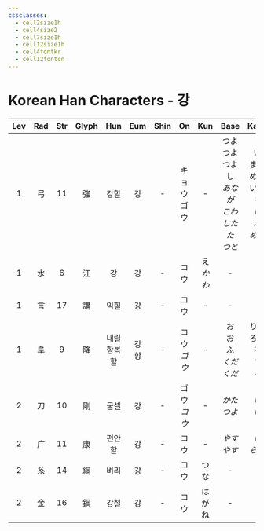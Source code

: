 ```yaml
---
cssclasses:
  - cell2size1h
  - cell4size2
  - cell7size1h
  - cell12size1h
  - cell4fontkr
  - cell12fontcn
---
```


# Korean Han Characters - 강

| Lev | Rad | Str | Glyph |    Hun    |  Eum   | Shin |     On     |    Kun    |                      Base                       |                    Kana                    | Simp |           Man           |  Can   |
| :-: | :-: | :-: | :---: | :-------: | :----: | :--: | :--------: | :-------: | :---------------------------------------------: | :----------------------------------------: | :--: | :---------------------: | :----: |
|  1  |  弓  | 11  |   強   |    강할     |   강    |  -   | キョウ<br>ゴウ  |     -     | つよ<br>つよ<br>つよ<br>し<br>*あなが<br>こわ<br>したた<br>つと* | い<br>まる<br>める<br>いる<br>*ち<br>い<br>か<br>める* |  强   | jiàng<br>qiáng<br>qiǎng | koeng4 |
|  1  |  水  |  6  |   江   |     강     |   강    |  -   |     コウ     | え<br>*かわ* |                        -                        |                     -                      |  -   |          jiāng          | gong1  |
|  1  |  言  | 17  |   講   |    익힐     |   강    |  -   |     コウ     |     -     |                        -                        |                     -                      |  讲   |          jiǎng          | gong2  |
|  1  |  阜  |  9  |   降   | 내릴<br>항복할 | 강<br>항 |  -   | コウ<br>*ゴウ* |     -     |            お<br>お<br>ふ<br>*くだ<br>くだ*            |         りる<br>ろす<br>る<br>*す<br>る*          |  -   |     jiàng<br>xiáng      | gong3  |
|  2  |  刀  | 10  |   剛   |    굳셀     |   강    |  -   | ゴウ<br>*コウ* |     -     |                  *かた*<br>*つよ*                   |                 *い*<br>*い*                 |  刚   |          gāng           | gong1  |
|  2  |  广  | 11  |   康   |    편안할    |   강    |  -   |     コウ     |     -     |                   *やす<br>やす*                    |                 *い<br>らか*                  |  -   |          kāng           | hong1  |
|  2  |  糸  | 14  |   綱   |    벼리     |   강    |  -   |     コウ     |    つな     |                        -                        |                     -                      |  纲   |          gāng           | gong1  |
|  2  |  金  | 16  |   鋼   |    강철     |   강    |  -   |     コウ     |    はがね    |                        -                        |                     -                      |  钢   |      gāng<br>gàng       | gong3  |
